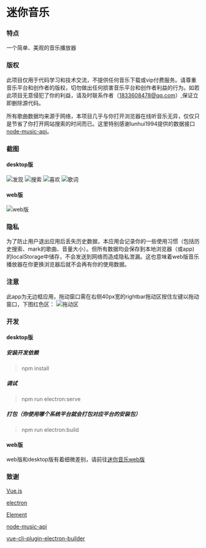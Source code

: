 # 迷你音乐

### 特点
一个简单、美观的音乐播放器

### 版权
此项目仅用于代码学习和技术交流，不提供任何音乐下载或vip付费服务。请尊重音乐平台和创作者的版权，切勿做出任何损害音乐平台和创作者利益的行为。如若此项目无意侵犯了你的利益，请及时联系作者（1833608478@qq.com）,保证立即删除源代码。

所有歌曲数据均来源于网络，本项目几乎与你打开浏览器在线听音乐无异，仅仅只是节省了你打开网站搜索的时间而已。这里特别感谢lunhui1994提供的数据接口[node-music-api](https://github.com/lunhui1994/node-music-api)。

### 截图
#### desktop版
![发现](https://images.gitee.com/uploads/images/2020/1109/173555_cf3c6edf_2020534.png "发现.png")
![搜索](https://images.gitee.com/uploads/images/2020/1109/173626_ea6c763c_2020534.png "搜索.png")
![喜欢](https://images.gitee.com/uploads/images/2020/1109/173652_296e0304_2020534.png "喜欢.png")
![歌词](https://images.gitee.com/uploads/images/2020/1109/173705_b533eb64_2020534.png "歌词.png")
#### web版
![web版](https://images.gitee.com/uploads/images/2020/1109/174013_13efee9c_2020534.png "web版.png")

### 隐私
为了防止用户退出应用后丢失历史数据，本应用会记录你的一些使用习惯（包括历史搜索、mark的歌曲、音量大小）。但所有数据均会保存到本地浏览器（或app)的localStorage中储存，不会发送到网络而造成隐私泄漏。这也意味着web版音乐播放器在你更换浏览器后就不会再有你的使用数据。

### 注意
此app为无边框应用，拖动窗口需在右侧40px宽的rightbar拖动区按住左键以拖动窗口，下图红色区：
![拖动区](https://images.gitee.com/uploads/images/2020/1109/195202_4bfc9ec9_2020534.png "rightbar.png")


### 开发
#### desktop版
##### 安装开发依赖
> npm install
##### 调试
> npm run electron:serve
##### 打包（你使用哪个系统平台就会打包对应平台的安装包）
> npm run electron:build

#### web版
web版和desktop版有着细微差别，请前往[迷你音乐web版](https://gitee.com/cgper/mini-music-webpage)

### 致谢
[Vue.js](https://cn.vuejs.org/)

[electron](https://www.electronjs.org/)

[Element](https://element.eleme.cn/#/zh-CN)

[node-music-api](https://github.com/lunhui1994/node-music-api)

[vue-cli-plugin-electron-builder](https://github.com/nklayman/vue-cli-plugin-electron-builder)
